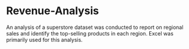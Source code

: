# Revenue-Analysis
An analysis of a superstore dataset was conducted to report on regional sales and identify the top-selling products in each region. Excel was primarily used for this analysis.
